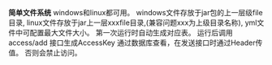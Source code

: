 **简单文件系统**
windows和linux都可用。
windows文件存放于jar包的上一层级file目录,
linux文件存放于jar上一层xxxfile目录,(兼容问题xxx为上级目录名称),
yml文件中可配置最大文件大小。
第一次运行时自动生成对应表。
运行后调用access/add 接口生成AccessKey 通过数据库查看，在发送接口时通过Header传值。
否则会禁止访问。